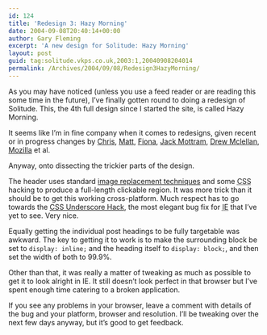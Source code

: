 ```yaml
---
id: 124
title: 'Redesign 3: Hazy Morning'
date: 2004-09-08T20:40:14+00:00
author: Gary Fleming
excerpt: 'A new design for Solitude: Hazy Morning'
layout: post
guid: tag:solitude.vkps.co.uk,2003:1,20040908204014
permalink: /Archives/2004/09/08/Redesign3HazyMorning/
---
```

As you may have noticed (unless you use a feed reader or are reading this some time in the future), I&#8217;ve finally gotten round to doing a redesign of Solitude. This, the 4th full design since I started the site, is called Hazy Morning.

It seems like I&#8217;m in fine company when it comes to redesigns, given recent or in progress changes by [Chris](http://chris-miller.org/blog/), [Matt](http://mattgemmell.com), [Fiona](http://bugsblog.com), [Jack Mottram](http://www.submitresponse.co.uk/mt/), [Drew Mclellan](http://www.allinthehead.com/), [Mozilla](http://www.mozilla.org/) et al.

Anyway, onto dissecting the trickier parts of the design.

The header uses standard [image replacement techniques](http://www.kryogenix.org/code/browser/lir/) and some <acronym title="Cascading Style Sheets">CSS</acronym> hacking to produce a full-length clickable region. It was more trick than it should be to get this working cross-platform. Much respect has to go towards the [CSS Underscore Hack](http://wellstyled.com/css-underscore-hack.html), the most elegant bug fix for <acronym title="Internet Explorer">IE</acronym> that I&#8217;ve yet to see. Very nice.

Equally getting the individual post headings to be fully targetable was awkward. The key to getting it to work is to make the surrounding block be set to `display: inline;` and the heading itself to `display: block;`, and then set the width of both to 99.9%.

Other than that, it was really a matter of tweaking as much as possible to get it to look alright in IE. It still doesn&#8217;t look perfect in that browser but I&#8217;ve spent enough time catering to a broken application.

If you see any problems in your browser, leave a comment with details of the bug and your platform, browser and resolution. I&#8217;ll be tweaking over the next few days anyway, but it&#8217;s good to get feedback.